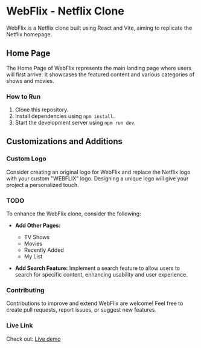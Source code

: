 # WebFlix - Netflix Clone

WebFlix is a Netflix clone built using React and Vite, aiming to replicate the Netflix homepage.

## Home Page

The Home Page of WebFlix represents the main landing page where users will first arrive. It showcases the featured content and various categories of shows and movies.

### How to Run

1. Clone this repository.
2. Install dependencies using `npm install`.
3. Start the development server using `npm run dev`.

## Customizations and Additions

### Custom Logo

Consider creating an original logo for WebFlix and replace the Netflix logo with your custom "WEBFLIX" logo. Designing a unique logo will give your project a personalized touch.

### TODO

To enhance the WebFlix clone, consider the following:

- **Add Other Pages:**
  - TV Shows
  - Movies
  - Recently Added
  - My List

- **Add Search Feature:** Implement a search feature to allow users to search for specific content, enhancing usability and user experience.

### Contributing

Contributions to improve and extend WebFlix are welcome! Feel free to create pull requests, report issues, or suggest new features.

### Live Link

Check out: [Live demo](https://vercel.com/gitxankits-projects/webflix/6Zy2wx9V92CvcrKjtZsQuVUUt1WQ)

